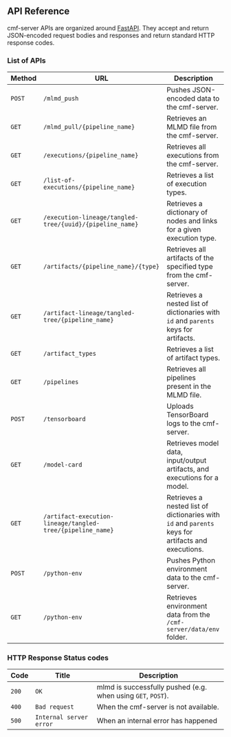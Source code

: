 ## API Reference
cmf-server APIs are organized around [FastAPI](https://fastapi.tiangolo.com/).
They accept and return JSON-encoded request bodies and responses and return standard HTTP response codes.

### List of APIs

| Method | URL                                                        | Description                                                                                        |
| ------ | ---------------------------------------------------------- | -------------------------------------------------------------------------------------------------- |
| `POST` | `/mlmd_push`                                               | Pushes JSON-encoded data to the cmf-server.                                                        |
| `GET`  | `/mlmd_pull/{pipeline_name}`                               | Retrieves an MLMD file from the cmf-server.                                                        |
| `GET`  | `/executions/{pipeline_name}`                              | Retrieves all executions from the cmf-server.                                                      |
| `GET`  | `/list-of-executions/{pipeline_name}`                      | Retrieves a list of execution types.                                                               |
| `GET`  | `/execution-lineage/tangled-tree/{uuid}/{pipeline_name}`   | Retrieves a dictionary of nodes and links for a given execution type.                              |
| `GET`  | `/artifacts/{pipeline_name}/{type}`                        | Retrieves all artifacts of the specified type from the cmf-server.                                 |
| `GET`  | `/artifact-lineage/tangled-tree/{pipeline_name}`           | Retrieves a nested list of dictionaries with `id` and `parents` keys for artifacts.                |
| `GET`  | `/artifact_types`                                          | Retrieves a list of artifact types.                                                                |
| `GET`  | `/pipelines`                                               | Retrieves all pipelines present in the MLMD file.                                                  |
| `POST` | `/tensorboard`                                             | Uploads TensorBoard logs to the cmf-server.                                                        |
| `GET`  | `/model-card`                                              | Retrieves model data, input/output artifacts, and executions for a model.                          |
| `GET`  | `/artifact-execution-lineage/tangled-tree/{pipeline_name}` | Retrieves a nested list of dictionaries with `id` and `parents` keys for artifacts and executions. |
| `POST` | `/python-env`                                              | Pushes Python environment data to the cmf-server.                                                  |
| `GET`  | `/python-env`                                              | Retrieves environment data from the `/cmf-server/data/env` folder.                                 |

### HTTP Response Status codes

| Code  | Title                     | Description                                                  |
|-------| ------------------------- |--------------------------------------------------------------|
| `200` | `OK`                      | mlmd is successfully pushed (e.g. when using `GET`, `POST`). |
| `400` | `Bad request`             | When the cmf-server is not available.                        |
| `500` | `Internal server error`   | When an internal error has happened                          |
